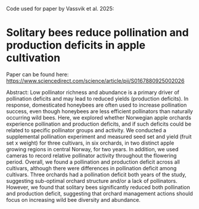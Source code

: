 Code used for paper by Vassvik et al. 2025: 

# **Solitary bees reduce pollination and production deficits in apple cultivation** 

Paper can be found here: https://www.sciencedirect.com/science/article/pii/S0167880925002026

Abstract:
Low pollinator richness and abundance is a primary driver of pollination deficits and may lead to reduced yields (production deficits). In response, domesticated honeybees are often used to increase pollination success, even though honeybees are less efficient pollinators than naturally occurring wild bees. Here, we explored whether Norwegian apple orchards experience pollination and production deficits, and if such deficits could be related to specific pollinator groups and activity. We conducted a supplemental pollination experiment and measured seed set and yield (fruit set x weight) for three cultivars, in six orchards, in two distinct apple growing regions in central Norway, for two years. In addition, we used cameras to record relative pollinator activity throughout the flowering period. Overall, we found a pollination and production deficit across all cultivars, although there were differences in pollination deficit among cultivars. Three orchards had a pollination deficit both years of the study, suggesting sub-optimal orchard structure and/or a lack of pollinators. However, we found that solitary bees significantly reduced both pollination and production deficit, suggesting that orchard management actions should focus on increasing wild bee diversity and abundance.

